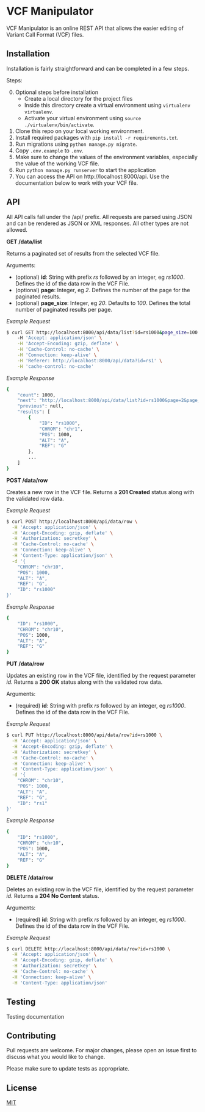# VCF Manipulator

VCF Manipulator is an online REST API that allows the easier editing of Variant Call Format (VCF) files.

## Installation

Installation is fairly straightforward and can be completed in a few steps.

Steps:

0. Optional steps before installation
    * Create a local directory for the project files
    * Inside this directory create a virtual environment using `virtualenv virtualenv`.
    * Activate your virtual environment using `source ./virtualenv/bin/activate`.
1. Clone this repo on your local working environment.
2. Install required packages with `pip install -r requirements.txt`.
3. Run migrations using `python manage.py migrate`.
4. Copy `.env.example` to `.env`.
5. Make sure to change the values of the environment variables, especially the value of the working VCF file.
6. Run `python manage.py runserver` to start the application
7. You can access the API on http://localhost:8000/api. Use the documentation below to work with your VCF file.



## API

All API calls fall under the /api/ prefix. All requests are parsed using JSON and can be rendered as JSON or XML responses. All other types are not allowed.

**GET /data/list**

Returns a paginated set of results from the selected VCF file.

Arguments:
- (optional) **id**: String with prefix *rs* followed by an integer, eg *rs1000*. 
Defines the id of the data row in the VCF File. 
- (optional) **page**: Integer, eg *2*. Defines the number of the page for the paginated results.
- (optional) **page_size**: Integer, eg *20*. Defaults to *100*. Defines the total number of paginated results per page. 

*Example Request*

```bash
$ curl GET http://localhost:8000/api/data/list?id=rs1000&page_size=100 \
    -H 'Accept: application/json' \
    -H 'Accept-Encoding: gzip, deflate' \
    -H 'Cache-Control: no-cache' \
    -H 'Connection: keep-alive' \
    -H 'Referer: http://localhost:8000/api/data?id=rs1' \
    -H 'cache-control: no-cache'
```

*Example Response*

```bash
{
    "count": 1000,
    "next": "http://localhost:8000/api/data/list?id=rs1000&page=2&page_size=100",
    "previous": null,
    "results": [
        {
            "ID": "rs1000",
            "CHROM": "chr1",
            "POS": 1000,
            "ALT": "A",
            "REF": "G"
        },
        ...
    ]
}
```

**POST /data/row**

Creates a new row in the VCF file. Returns a **201 Created** status along with the validated row data.

*Example Request*

```bash
$ curl POST http://localhost:8000/api/data/row \
  -H 'Accept: application/json' \
  -H 'Accept-Encoding: gzip, deflate' \
  -H 'Authorization: secretkey' \
  -H 'Cache-Control: no-cache' \
  -H 'Connection: keep-alive' \
  -H 'Content-Type: application/json' \
  -d '{
	"CHROM": "chr10", 
	"POS": 1000, 
	"ALT": "A", 
	"REF": "G",
	"ID": "rs1000"
}'
```

*Example Response*

```bash
{
    "ID": "rs1000",
    "CHROM": "chr10",
    "POS": 1000,
    "ALT": "A",
    "REF": "G"
}
```

**PUT /data/row**

Updates an existing row in the VCF file, identified by the request parameter *id*. 
Returns a **200 OK** status along with the validated row data.

Arguments:
- (required) **id**: String with prefix *rs* followed by an integer, eg *rs1000*. 
Defines the id of the data row in the VCF File. 

*Example Request*

```bash
$ curl PUT http://localhost:8000/api/data/row?id=rs1000 \
  -H 'Accept: application/json' \
  -H 'Accept-Encoding: gzip, deflate' \
  -H 'Authorization: secretkey' \
  -H 'Cache-Control: no-cache' \
  -H 'Connection: keep-alive' \
  -H 'Content-Type: application/json' \
  -d '{
	"CHROM": "chr10", 
	"POS": 1000, 
	"ALT": "A", 
	"REF": "G",
	"ID": "rs1"
}'
```

*Example Response*

```bash
{
    "ID": "rs1000",
    "CHROM": "chr10",
    "POS": 1000,
    "ALT": "A",
    "REF": "G"
}
```

**DELETE /data/row**

Deletes an existing row in the VCF file, identified by the request parameter *id*. 
Returns a **204 No Content** status.

Arguments:
- (required) **id**: String with prefix *rs* followed by an integer, eg *rs1000*. 
Defines the id of the data row in the VCF File. 

*Example Request*

```bash
$ curl DELETE http://localhost:8000/api/data/row?id=rs1000 \
  -H 'Accept: application/json' \
  -H 'Accept-Encoding: gzip, deflate' \
  -H 'Authorization: secretkey' \
  -H 'Cache-Control: no-cache' \
  -H 'Connection: keep-alive' \
  -H 'Content-Type: application/json' 
```

## Testing

Testing documentation


## Contributing

Pull requests are welcome. For major changes, please open an issue first to discuss what you would like to change.

Please make sure to update tests as appropriate.


## License

[MIT](https://choosealicense.com/licenses/mit/)